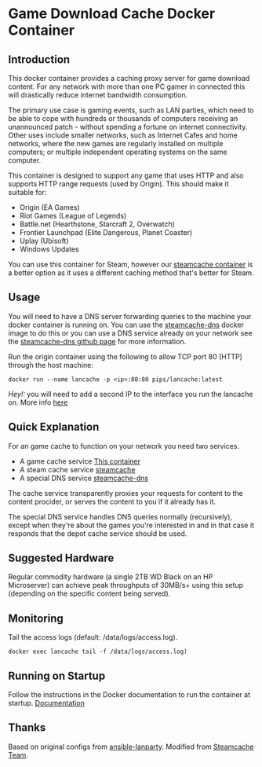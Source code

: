 # Game Download Cache Docker Container

## Introduction

This docker container provides a caching proxy server for game download content. For any network with more than one PC gamer in connected this will drastically reduce internet bandwidth consumption. 

The primary use case is gaming events, such as LAN parties, which need to be able to cope with hundreds or thousands of computers receiving an unannounced patch - without spending a fortune on internet connectivity. Other uses include smaller networks, such as Internet Cafes and home networks, where the new games are regularly installed on multiple computers; or multiple independent operating systems on the same computer.

This container is designed to support any game that uses HTTP and also supports HTTP range requests (used by Origin). This should make it suitable for:

 - Origin (EA Games)
 - Riot Games (League of Legends)
 - Battle.net (Hearthstone, Starcraft 2, Overwatch)
 - Frontier Launchpad (Elite Dangerous, Planet Coaster)
 - Uplay (Ubisoft)
 - Windows Updates

You can use this container for Steam, however our [steamcache container](https://hub.docker.com/r/steamcache/steamcache/) is a better option as it uses a different caching method that's better for Steam.

## Usage

You will need to have a DNS server forwarding queries to the machine your docker container is running on. You can use the [steamcache-dns](https://hub.docker.com/r/steamcache/steamcache-dns/) docker image to do this or you can use a DNS service already on your network see the [steamcache-dns github page](https://github.com/steamcache/steamcache-dns) for more information.

Run the origin container using the following to allow TCP port 80 (HTTP) through the host machine:

```
docker run --name lancache -p <ip>:80:80 pips/lancache:latest
```

*Hey!:* you will need to add a second IP to the interface you run the lancache on. More info [here](https://www.garron.me/en/linux/add-secondary-ip-linux.html)

## Quick Explanation

For an game cache to function on your network you need two services.

* A game cache service [This container](https://github.com/Pips801/lancache)
* A steam cache service [steamcache](https://github.com/steamcache/steamcache)
* A special DNS service [steamcache-dns](https://github.com/Pips801/steamcache-dns)

The cache service transparently proxies your requests for content to the content procider, or serves the content to you if it already has it.

The special DNS service handles DNS queries normally (recursively), except when they're about the games you're interested in and in that case it responds that the depot cache service should be used.

## Suggested Hardware

Regular commodity hardware (a single 2TB WD Black on an HP Microserver) can achieve peak throughputs of 30MB/s+ using this setup (depending on the specific content being served).

## Monitoring

Tail the access logs (default: /data/logs/access.log).

```
docker exec lancache tail -f /data/logs/access.log)
```

## Running on Startup

Follow the instructions in the Docker documentation to run the container at startup.
[Documentation](https://docs.docker.com/articles/host_integration/)

## Thanks

Based on original configs from [ansible-lanparty](https://github.com/ti-mo/ansible-lanparty).
Modified from [Steamcache Team](http://lancache.net/).
